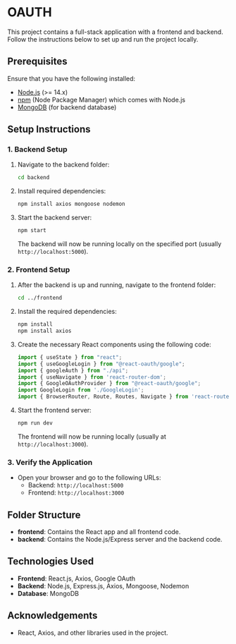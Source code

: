 # OAUTH

This project contains a full-stack application with a frontend and backend. Follow the instructions below to set up and run the project locally.

## Prerequisites

Ensure that you have the following installed:
- [Node.js](https://nodejs.org/) (>= 14.x)
- [npm](https://www.npmjs.com/) (Node Package Manager) which comes with Node.js
- [MongoDB](https://www.mongodb.com/) (for backend database)

## Setup Instructions

### 1. Backend Setup

1. Navigate to the backend folder:
    ```bash
    cd backend
    ```

2. Install required dependencies:
    ```bash
    npm install axios mongoose nodemon
    ```

3. Start the backend server:
    ```bash
    npm start
    ```

    The backend will now be running locally on the specified port (usually `http://localhost:5000`).

### 2. Frontend Setup

1. After the backend is up and running, navigate to the frontend folder:
    ```bash
    cd ../frontend
    ```

2. Install the required dependencies:
    ```bash
    npm install
    npm install axios
    ```

3. Create the necessary React components using the following code:
    ```javascript
    import { useState } from "react";
    import { useGoogleLogin } from "@react-oauth/google";
    import { googleAuth } from "./api";
    import { useNavigate } from 'react-router-dom';
    import { GoogleOAuthProvider } from "@react-oauth/google";
    import GoogleLogin from './GoogleLogin';
    import { BrowserRouter, Route, Routes, Navigate } from 'react-router-dom';
    ```

4. Start the frontend server:
    ```bash
    npm run dev
    ```

    The frontend will now be running locally (usually at `http://localhost:3000`).

### 3. Verify the Application

- Open your browser and go to the following URLs:
    - Backend: `http://localhost:5000`
    - Frontend: `http://localhost:3000`

## Folder Structure

- **frontend**: Contains the React app and all frontend code.
- **backend**: Contains the Node.js/Express server and the backend code.

## Technologies Used

- **Frontend**: React.js, Axios, Google OAuth
- **Backend**: Node.js, Express.js, Axios, Mongoose, Nodemon
- **Database**: MongoDB

## Acknowledgements

- React, Axios, and other libraries used in the project.
